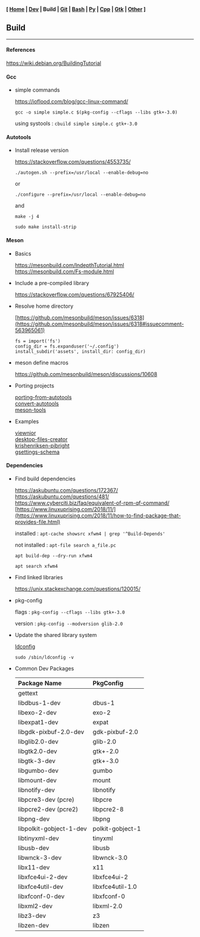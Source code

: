 <link href="../style.css" rel="stylesheet"></link>

**[ [Home](../index.html) | [Dev](00-dev.html) | Build | [Git](10-git.html) | [Bash](15-bash.html) | [Py](20-python.html) | [Cpp](25-cpp.html) | [Gtk](30-gtk.html) | [Other](99-other.html) ]**

## Build

---

#### References

https://wiki.debian.org/BuildingTutorial  


#### Gcc

* simple commands

    https://ioflood.com/blog/gcc-linux-command/  
    
    `gcc -o simple simple.c $(pkg-config --cflags --libs gtk+-3.0)`  
    
    using systools : `cbuild simple simple.c gtk+-3.0`  


#### Autotools
    
* Install release version
    
    https://stackoverflow.com/questions/4553735/  
    
    `./autogen.sh --prefix=/usr/local --enable-debug=no`
    
    or
    
    `./configure --prefix=/usr/local --enable-debug=no`
    
    and
    
    `make -j 4`
    
    `sudo make install-strip`


#### Meson

* Basics
    
    https://mesonbuild.com/IndepthTutorial.html  
    https://mesonbuild.com/Fs-module.html  

* Include a pre-compiled library
    
    https://stackoverflow.com/questions/67925406/  

* Resolve home directory
    
    [https://github.com/mesonbuild/meson/issues/6318](https://github.com/mesonbuild/meson/issues/6318#issuecomment-563965061)  
    
    ```
    fs = import('fs')
    config_dir = fs.expanduser('~/.config')
    install_subdir('assets', install_dir: config_dir)
    ```

* meson define macros
    
    https://github.com/mesonbuild/meson/discussions/10608  

* Porting projects
    
    [porting-from-autotools](https://mesonbuild.com/Porting-from-autotools.html)  
    [convert-autotools](https://nibblestew.blogspot.com/2016/09/how-to-convert-autotools-project-to.html)  
    [meson-tools](https://github.com/mesonbuild/meson/tree/master/tools)  

* Examples
    
    [viewnior](https://github.com/hellosiyan/Viewnior)  
    [desktop-files-creator](https://github.com/alexkdeveloper/desktop-files-creator)  
    [krishenriksen-pibright](https://github.com/krishenriksen/pibright/blob/master/meson.build)  
    [gsettings-schema](https://discourse.gnome.org/t/installing-gsettings-schema-with-meson/13373)  


#### Dependencies

* Find build dependencies

    https://askubuntu.com/questions/172367/  
    https://askubuntu.com/questions/481/  
    https://www.cyberciti.biz/faq/equivalent-of-rpm-qf-command/  
    [https://www.linuxuprising.com/2018/11/](https://www.linuxuprising.com/2018/11/how-to-find-package-that-provides-file.html)  
    
    installed : `apt-cache showsrc xfwm4 | grep '^Build-Depends'`  
    
    not installed : `apt-file search a_file.pc`  
    
    `apt build-dep --dry-run xfwm4`  
    
    `apt search xfwm4`  
    
* Find linked libraries

    https://unix.stackexchange.com/questions/120015/  
    
* pkg-config

    flags : `pkg-config --cflags --libs gtk+-3.0`
    
    version : `pkg-config --modversion glib-2.0`

* Update the shared library system
    
    [ldconfig](https://www.debian.org/doc/debian-policy/ch-sharedlibs.html#ldconfig)  

    `sudo /sbin/ldconfig -v`

* Common Dev Packages

    | Package Name            | PkgConfig               |
    | :---------------------- | :---------------------- |
    | gettext                 |                         |
    | libdbus-1-dev           | dbus-1                  |
    | libexo-2-dev            | exo-2                   |
    | libexpat1-dev           | expat                   |
    | libgdk-pixbuf-2.0-dev   | gdk-pixbuf-2.0          |
    | libglib2.0-dev          | glib-2.0                |
    | libgtk2.0-dev           | gtk+-2.0                |
    | libgtk-3-dev            | gtk+-3.0                |
    | libgumbo-dev            | gumbo                   |
    | libmount-dev            | mount                   |
    | libnotify-dev           | libnotify               |
    | libpcre3-dev (pcre)     | libpcre                 |
    | libpcre2-dev (pcre2)    | libpcre2-8              |
    | libpng-dev              | libpng                  |
    | libpolkit-gobject-1-dev | polkit-gobject-1        |
    | libtinyxml-dev          | tinyxml                 |
    | libusb-dev              | libusb                  |
    | libwnck-3-dev           | libwnck-3.0             |
    | libx11-dev              | x11                     |
    | libxfce4ui-2-dev        | libxfce4ui-2            |
    | libxfce4util-dev        | libxfce4util-1.0        |
    | libxfconf-0-dev         | libxfconf-0             |
    | libxml2-dev             | libxml-2.0              |
    | libz3-dev               | z3                      |
    | libzen-dev              | libzen                  |

<br/>

